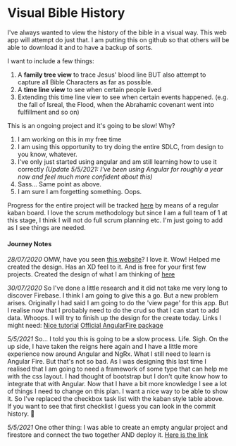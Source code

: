 # Visual Bible History

I've always wanted to view the history of the bible in a visual way. This web app will attempt do just that. I am putting this on github so that others will be able to download it and to have a backup of sorts.

I want to include a few things:
1. A **family tree view** to trace Jesus' blood line BUT also attempt to capture all Bible Characters as far as possible.
2. A **time line view** to see when certain people lived
3. Extending this time line view to see when certain events happened. (e.g. the fall of Isreal, the Flood, when the Abrahamic covenant went into fulfillment and so on)

This is an ongoing project and it's going to be slow! Why?
1. I am working on this in my free time
2. I am using this opportunity to try doing the entire SDLC, from design to you know, whatever.
3. I've only just started using angular and am still learning how to use it correctly *(Update 5/5/2021: I've been using Angular for roughly a year now and feel much more confident about this)*
4. Sass... Same point as above.
5. I am sure I am forgetting something. Oops. 

Progress for the entire project will be tracked [here](https://trello.com/b/QA7xKg5p/task-board) by means of a regular kaban board. I love the scrum methodology but since I am a full team of 1 at this stage, I think I will not do full scrum planning etc. I'm just going to add as I see things are needed.

#### Journey Notes
*28/07/2020* OMW, have you seen [this website](https://www.figma.com/)? I love it. Wow! Helped me created the design. Has an XD feel to it. And is free for your first few projects. 
Created the design of what I am thinking of [here](https://www.figma.com/file/IiqK5ku18xePBP1QoIQM2C/Bible-His-Story?node-id=0%3A1)

*30/07/2020* So I've done a little research and it did not take me very long to discover Firebase. I think I am going to give this a go. But a new problem arises. Originally I had said I am going to do the 'view page' for this app. But I realise now that I probably need to do the crud so that I can start to add data. Whoops. I will try to finish up the design for the create today. Links I might need:
[Nice tutorial](https://www.techiediaries.com/angular-firebase/angular-9-8-firestore-database-crud-tutorial/)
[Official AngularFire package](https://firebaseopensource.com/projects/angular/angularfire2/)

*5/5/2021* So... I told you this is going to be a slow process. Life. Sigh. On the up side, I have taken the reigns here again and I have a little more experience now around Angular and NgRx. What I still need to learn is Angular Fire. But that's not so bad. As I was designing this last time I realised that I am going to need a framework of some type that can help me with the css layout. I had thought of bootstrap but I don't quite know how to integrate that with Angular. Now that I have a bit more knowledge I see a lot of things I need to change on this plan. I want a nice way to be able to show it. So I've replaced the checkbox task list with the kaban style table above. If you want to see that first checklist I guess you can look in the commit history. 🙂

*5/5/2021* One other thing: I was able to create an empty angular project and firestore and connect the two together AND deploy it. [Here is the link](https://chronicles-c7e22.web.app)

